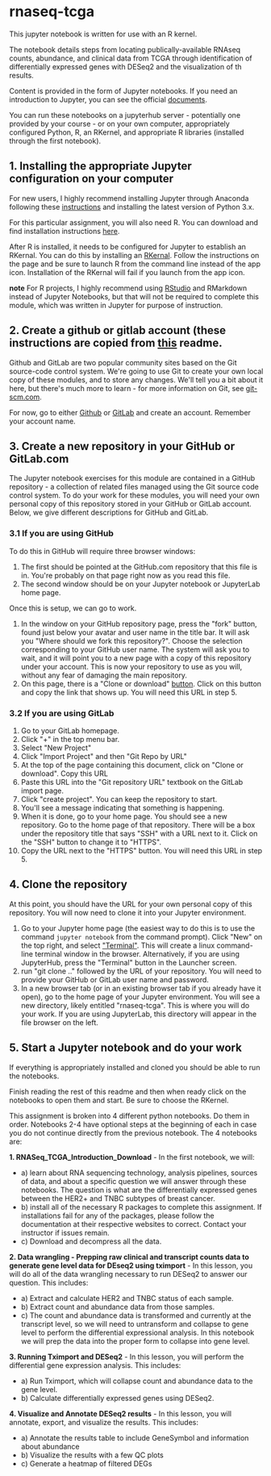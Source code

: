# rnaseq-tcga
This jupyter notebook is written for use with an R kernel.

The notebook details steps from locating publically-available RNAseq counts, abundance, and clinical data from TCGA through identification of differentially expressed genes with DESeq2 and the visualization of th results.

Content is provided in the form of Jupyter notebooks. If you need an introduction to Jupyter, you can see the official [documents](https://jupyter.org/).

You can run these notebooks on a jupyterhub server - potentially one provided by your course - or on your own computer, appropriately configured Python, R, an RKernel, and appropriate R libraries (installed through the first notebook).

## 1. Installing the appropriate Jupyter configuration on your computer
For new users, I highly recommend installing Jupyter through Anaconda following these [instructions](https://jupyter.readthedocs.io/en/latest/install.html) and installing the latest version of Python 3.x.

For this particular assignment, you will also need R. You can download and find installation instructions [here](https://www.r-project.org/).

After R is installed, it needs to be configured for Jupyter to establish an RKernal. You can do this by installing an [RKernal](https://irkernel.github.io/installation/). Follow the instructions on the page and be sure to launch R from the command line instead of the app icon. Installation of the RKernal will fail if you launch from the app icon.


**note** For R projects, I highly recommend using [RStudio](https://www.rstudio.com/products/rstudio/download/) and RMarkdown instead of Jupyter Notebooks, but that will not be required to complete this module, which was written in Jupyter for purpose of instruction.

## 2. Create a github or gitlab account (these instructions are copied from [this](https://github.com/dbmi-pitt/SocialMediaDataScience#1-access-your-jupyter-configuration) readme.
Github and GitLab are two popular community sites based on the Git source-code control system. We're going to use Git to create your own local copy of these modules, and to store any changes. We'll tell you a bit about it here, but there's much more to learn - for more information on Git, see [git-scm.com](https://git-scm.com/).

For now, go to either [Github](https://github.com/) or [GitLab](https://about.gitlab.com/) and create an account. Remember your account name.

## 3. Create a new repository in your GitHub or GitLab.com
The Jupyter notebook exercises for this module are contained in a GitHub repository - a collection of related files managed using the Git source code control system. To do your work for these modules, you will need your own personal copy of this repository stored in your GitHub or GitLab account. Below, we give different descriptions for GitHub and GitLab.

### 3.1 If you are using GitHub
To do this in GitHub will require three browser windows:

1. The first should be pointed at the GitHub.com repository that this file is in. You're probably on that page right now as you read this file.
2. The second window should be on your Jupyter notebook or JupyterLab home page.

Once this is setup, we can go to work.

1. In the window on your GitHub repository page, press the "fork" button, found just below your avatar and user name in the title bar. It will ask you "Where should we fork this repository?". Choose the selection corresponding to your GitHub user name. The system will ask you to wait, and it will point you to a new page with a copy of this repository under your account. This is now your repository to use as you will, without any fear of damaging the main repository.
2. On this page, there is a "Clone or download" [button](https://github.com/dbmi-pitt/SocialMediaDataScience/blob/master/images/fork-clone.png). Click on this button and copy the link that shows up. You will need this URL in step 5.

### 3.2 If you are using GitLab
1. Go to your GitLab homepage.
2. Click "+" in the top menu bar.
3. Select "New Project"
4. Click "Import Project" and then "Git Repo by URL"
5. At the top of the page containing this document, click on "Clone or download". Copy this URL
6. Paste this URL into the "Git repository URL" textbook on the GitLab import page.
7. Click "create project". You can keep the repository to start.
8. You'll see a message indicating that something is happening.
9. When it is done, go to your home page. You should see a new repository. Go to the home page of that repository. There will be a box under the repository title that says "SSH" with a URL next to it. Click on the "SSH" button to change it to "HTTPS".
10. Copy the URL next to the "HTTPS" button. You will need this URL in step 5.

## 4. Clone the repository
At this point, you should have the URL for your own personal copy of this repository. You will now need to clone it into your Jupyter environment.

1. Go to your Jupyter home page (the easiest way to do this is to use the command ```jupyter notebook``` from the command prompt). Click "New" on the top right, and select ["Terminal"](https://github.com/dbmi-pitt/SocialMediaDataScience/blob/master/images/new-terminal.png). This will create a linux command-line terminal window in the browser. Alternatively, if you are using JupyterHub, press the "Terminal" button in the Launcher screen.
2. run "git clone .." followed by the URL of your repository. You will need to provide your GitHub or GitLab user name and password.
3. In a new browser tab (or in an existing browser tab if you already have it open), go to the home page of your Jupyter environment. You will see a new directory, likely entitled "rnaseq-tcga". This is where you will do your work. If you are using JupyterLab, this directory will appear in the file browser on the left.

## 5. Start a Jupyter notebook and do your work

If everything is appropriately installed and cloned you should be able to run the notebooks.

Finish reading the rest of this readme and then when ready click on the notebooks to open them and start. Be sure to choose the RKernel. 

This assignment is broken into 4 different python notebooks. Do them in order. Notebooks 2-4 have optional steps at the beginning of each in case you do not continue directly from the previous notebook. The 4 notebooks are:

**1. RNASeq_TCGA_Introduction_Download** - In the first notebook, we will:
- a) learn about RNA sequencing technology, analysis pipelines, sources of data, and about a specific question we will answer through these notebooks. The question is what are the differentially expressed genes between the HER2+ and TNBC subtypes of breast cancer.
- b) install all of the necessary R packages to complete this assignment. If installations fail for any of the packages, please follow the documentation at their respective websites to correct. Contact your instructor if issues remain. 
- c) Download and decompress all the data.

**2. Data wrangling - Prepping raw clinical and transcript counts data to generate gene level data for DEseq2 using tximport** - In this lesson, you will do all of the data wrangling necessary to run DESeq2 to answer our question. This includes:
- a) Extract and calculate HER2 and TNBC status of each sample.
- b) Extract count and abundance data from those samples.
- c) The count and abundance data is transformed and currently at the transcript level, so we will need to untransform and collapse to gene level to perform the differential expressional analysis. In this notebook we will prep the data into the proper form to collapse into gene level.

**3. Running Tximport and DESeq2** - In this lesson, you will perform the differential gene expression analysis. This includes:
- a) Run Tximport, which will collapse count and abundance data to the gene level.
- b) Calculate differentially expressed genes using DESeq2.

**4. Visualize and Annotate DESeq2 results** - In this lesson, you will annotate, export, and visualize the results. This includes:
- a) Annotate the results table to include GeneSymbol and information about abundance
- b) Visualize the results with a few QC plots
- c) Generate a heatmap of filtered DEGs









